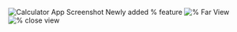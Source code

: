 ![Calculator App Screenshot](https://github.com/user-attachments/assets/0b95c020-fac1-4f63-b3ef-5a1828914fe6)
Newly added % feature
![% Far View](https://github.com/user-attachments/assets/8a92ec12-e056-447b-8467-1ad4dc3ef861)
![% close view](https://github.com/user-attachments/assets/89f7680d-41ce-49a7-b08c-4df1bf9e6e13)
